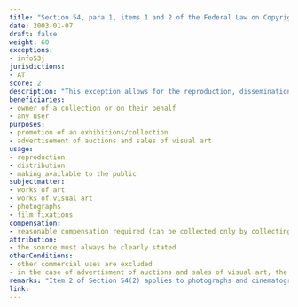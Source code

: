 ```yaml
---
title: "Section 54, para 1, items 1 and 2 of the Federal Law on Copyright in Literary and Artistic Works and Related Rights"
date: 2003-01-07
draft: false
weight: 60
exceptions:
- info53j
jurisdictions:
- AT
score: 2
description: "This exception allows for the reproduction, dissemination and making available to the public i) of works of art which belong to a public collection in the directories published by the owner of the collection for their visitors, insofar as this is necessary to promote the visit to the collection and ii) of works of visual art that are to be auctioned or are otherwise offered for sale, in directories of the works offered for sale or in similar advertising materials insofar as necessary for the promotion of the event. Such advertising material may only be distributed by the publisher free of charge or at a price not exceeding the production costs. Any other commercial use is expressly excluded. Reasonable compensation is required." 
beneficiaries:
- owner of a collection or on their behalf
- any user
purposes: 
- promotion of an exhibitions/collection
- advertisement of auctions and sales of visual art
usage:
- reproduction
- distribution 
- making available to the public
subjectmatter:
- works of art
- works of visual art
- photographs 
- film fixations
compensation:
- reasonable compensation required (can be collected only by collecting societies)
attribution: 
- the source must always be clearly stated
otherConditions: 
- other commercial uses are excluded
- in the case of advertisment of auctions and sales of visual art, the advertising material may only be distributed by the publisher free of charge or at a price not exceeding the production costs
remarks: "Item 2 of Section 54(2) applies to photographs and cinematographic products (§68(7) of the Law)."
link: 
---
```

